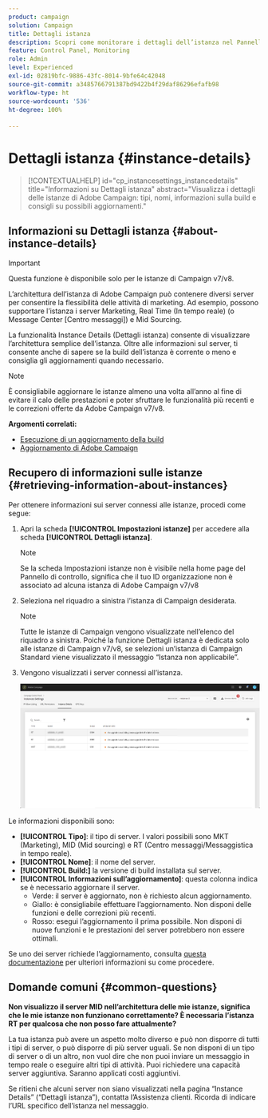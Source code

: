 ```yaml
---
product: campaign
solution: Campaign
title: Dettagli istanza
description: Scopri come monitorare i dettagli dell’istanza nel Pannello di controllo
feature: Control Panel, Monitoring
role: Admin
level: Experienced
exl-id: 02819bfc-9886-43fc-8014-9bfe64c42048
source-git-commit: a3485766791387bd9422b4f29daf86296efafb98
workflow-type: ht
source-wordcount: '536'
ht-degree: 100%

---
```


# Dettagli istanza {#instance-details}

>[!CONTEXTUALHELP]
>id="cp_instancesettings_instancedetails"
>title="Informazioni su Dettagli istanza"
>abstract="Visualizza i dettagli delle istanze di Adobe Campaign: tipi, nomi, informazioni sulla build e consigli su possibili aggiornamenti."

## Informazioni su Dettagli istanza {#about-instance-details}

>[!IMPORTANT]
>
>Questa funzione è disponibile solo per le istanze di Campaign v7/v8.

L’architettura dell’istanza di Adobe Campaign può contenere diversi server per consentire la flessibilità delle attività di marketing. Ad esempio, possono supportare l’istanza i server Marketing, Real Time (In tempo reale) (o Message Center [Centro messaggi]) e Mid Sourcing.

La funzionalità Instance Details (Dettagli istanza) consente di visualizzare l’architettura semplice dell’istanza. Oltre alle informazioni sul server, ti consente anche di sapere se la build dell’istanza è corrente o meno e consiglia gli aggiornamenti quando necessario.

>[!NOTE]
>
>È consigliabile aggiornare le istanze almeno una volta all’anno al fine di evitare il calo delle prestazioni e poter sfruttare le funzionalità più recenti e le correzioni offerte da Adobe Campaign v7/v8.

**Argomenti correlati:**

* [Esecuzione di un aggiornamento della build](https://experienceleague.adobe.com/docs/campaign-classic/using/monitoring-campaign-classic/updating-adobe-campaign/build-upgrade.html?lang=it)
* [Aggiornamento di Adobe Campaign](https://experienceleague.adobe.com/docs/campaign-classic/using/monitoring-campaign-classic/updating-adobe-campaign/introduction.html?lang=it)

## Recupero di informazioni sulle istanze {#retrieving-information-about-instances}

Per ottenere informazioni sui server connessi alle istanze, procedi come segue:

1. Apri la scheda **[!UICONTROL Impostazioni istanze]** per accedere alla scheda **[!UICONTROL Dettagli istanza]**.

   >[!NOTE]
   >
   >Se la scheda Impostazioni istanze non è visibile nella home page del Pannello di controllo, significa che il tuo ID organizzazione non è associato ad alcuna istanza di Adobe Campaign v7/v8

1. Seleziona nel riquadro a sinistra l’istanza di Campaign desiderata.

   >[!NOTE]
   >
   >Tutte le istanze di Campaign vengono visualizzate nell’elenco del riquadro a sinistra. Poiché la funzione Dettagli istanza è dedicata solo alle istanze di Campaign v7/v8, se selezioni un’istanza di Campaign Standard viene visualizzato il messaggio “Istanza non applicabile”.

1. Vengono visualizzati i server connessi all’istanza.

   ![](assets/instance_details.png)

Le informazioni disponibili sono:

* **[!UICONTROL Tipo]**: il tipo di server. I valori possibili sono MKT (Marketing), MID (Mid sourcing) e RT (Centro messaggi/Messaggistica in tempo reale).
* **[!UICONTROL Nome]**: il nome del server.
* **[!UICONTROL Build:]** la versione di build installata sul server.
* **[!UICONTROL Informazioni sull’aggiornamento]**: questa colonna indica se è necessario aggiornare il server.
   * Verde: il server è aggiornato, non è richiesto alcun aggiornamento.
   * Giallo: è consigliabile effettuare l’aggiornamento. Non disponi delle funzioni e delle correzioni più recenti.
   * Rosso: esegui l’aggiornamento il prima possibile. Non disponi di nuove funzioni e le prestazioni del server potrebbero non essere ottimali.

Se uno dei server richiede l’aggiornamento, consulta [questa documentazione](https://experienceleague.adobe.com/docs/campaign-classic/using/monitoring-campaign-classic/updating-adobe-campaign/build-upgrade.html?lang=it) per ulteriori informazioni su come procedere.

## Domande comuni {#common-questions}

**Non visualizzo il server MID nell’architettura delle mie istanze, significa che le mie istanze non funzionano correttamente? È necessaria l’istanza RT per qualcosa che non posso fare attualmente?**

La tua istanza può avere un aspetto molto diverso e può non disporre di tutti i tipi di server, o può disporre di più server uguali. Se non disponi di un tipo di server o di un altro, non vuol dire che non puoi inviare un messaggio in tempo reale o eseguire altri tipi di attività. Puoi richiedere una capacità server aggiuntiva. Saranno applicati costi aggiuntivi.

Se ritieni che alcuni server non siano visualizzati nella pagina “Instance Details” (“Dettagli istanza”), contatta l’Assistenza clienti. Ricorda di indicare l’URL specifico dell’istanza nel messaggio.
